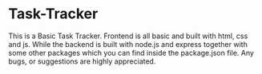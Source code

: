 # Task-Tracker

This is a Basic Task Tracker. Frontend is all basic and built with html, css and js. While the backend is built with node.js and express together with some other packages which you can find inside the package.json file. Any bugs, or suggestions are highly appreciated. 
